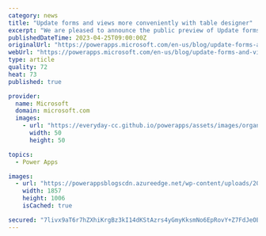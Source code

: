 ```yaml
---
category: news
title: "Update forms and views more conveniently with table designer"
excerpt: "We are pleased to announce the public preview of Update forms and views feature in table designer. With this new experience, makers can now add columns to their forms and views on the fly, instead of navigating away from their table to update their forms and views manually. This also means when working"
publishedDateTime: 2023-04-25T09:00:00Z
originalUrl: "https://powerapps.microsoft.com/en-us/blog/update-forms-and-views-more-conveniently-with-table-designer/"
webUrl: "https://powerapps.microsoft.com/en-us/blog/update-forms-and-views-more-conveniently-with-table-designer/"
type: article
quality: 72
heat: 73
published: true

provider:
  name: Microsoft
  domain: microsoft.com
  images:
    - url: "https://everyday-cc.github.io/powerapps/assets/images/organizations/microsoft.com-50x50.jpg"
      width: 50
      height: 50

topics:
  - Power Apps

images:
  - url: "https://powerappsblogscdn.azureedge.net/wp-content/uploads/2023/04/Update-forms-and-views-option-247-1.png"
    width: 1857
    height: 1006
    isCached: true

secured: "7livx9aT6r7hZXhiKrgBz3kI14dKStAzrs4yGmyKksmNo6EpRovY+Z7FdJeOE2LGYLzjPzdf31QQPf5XqGdeNr6W8c+zLf2JX4cqs/Gs5Oc6oEffN13fO9GWjgTD5ZrOOf/LfVx9KZr915UwEMhPAqJBICeBtmCBxh+yBkzrA5Bb/Q0AOXh4sZiaKD9B0sM/sce+2e+wUrlKyMY0dG/5aW19jcghiblmEiLZoGrNWHfMGRRI3CDe7E1OfG4v3LXJkt2AGTxUlD2xfCnz/+JpcDJoCc3t7dcmOyuwaM3FUJckECd38PlseX8EsDqFkqF33nptMvHRQm7kHWRKLAD5AuGeAj4Y8G7eqzZUki6q0Bg=;ud2bHkmXmnWkUwCh3aS3tg=="
---
```


